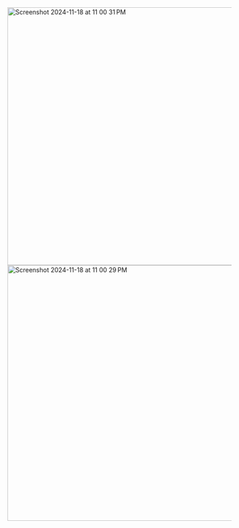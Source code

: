 
<img width="579" alt="Screenshot 2024-11-18 at 11 00 31 PM" src="https://github.com/user-attachments/assets/fe84bb24-149e-4976-b4fe-f9f7ef9ed1f1">

<img width="574" alt="Screenshot 2024-11-18 at 11 00 29 PM" src="https://github.com/user-attachments/assets/3aec53cd-b269-4da8-8c58-78f0cd12d6dd">
